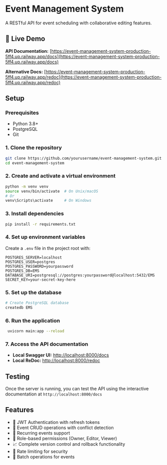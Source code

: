 # Event Management System

A RESTful API for event scheduling with collaborative editing features.

## 🚀 Live Demo

**API Documentation:** [https://event-management-system-production-5ff4.up.railway.app/docs](https://event-management-system-production-5ff4.up.railway.app/docs)

**Alternative Docs:** [https://event-management-system-production-5ff4.up.railway.app/redoc](https://event-management-system-production-5ff4.up.railway.app/redoc)

## Setup

### Prerequisites

- Python 3.8+
- PostgreSQL
- Git

### 1. Clone the repository

```bash
git clone https://github.com/yourusername/event-management-system.git
cd event-management-system
```

### 2. Create and activate a virtual environment

```bash
python -m venv venv
source venv/bin/activate  # On Unix/macOS
# Or
venv\Scripts\activate     # On Windows
```

### 3. Install dependencies

```bash
pip install -r requirements.txt
```

### 4. Set up environment variables

Create a `.env` file in the project root with:

```env
POSTGRES_SERVER=localhost
POSTGRES_USER=postgres
POSTGRES_PASSWORD=yourpassword
POSTGRES_DB=EMS
DATABASE_URI=postgresql://postgres:yourpassword@localhost:5432/EMS
SECRET_KEY=your-secret-key-here
```

### 5. Set up the database

```bash
# Create PostgreSQL database
createdb EMS
```

### 6. Run the application

```bash
 uvicorn main:app --reload
```

### 7. Access the API documentation

- **Local Swagger UI:** [http://localhost:8000/docs](http://localhost:8000/docs)
- **Local ReDoc:** [http://localhost:8000/redoc](http://localhost:8000/redoc)

## Testing

Once the server is running, you can test the API using the interactive documentation at `http://localhost:8000/docs`

## Features

- 🔐 JWT Authentication with refresh tokens
- 📅 Event CRUD operations with conflict detection
- 🔄 Recurring events support
- 👥 Role-based permissions (Owner, Editor, Viewer)
- 📈 Complete version control and rollback functionality
- 🚀 Rate limiting for security
- 🔄 Batch operations for events


